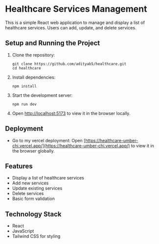 # Healthcare Services Management

This is a simple React web application to manage and display a list of healthcare services. Users can add, update, and delete services.

## Setup and Running the Project

1. Clone the repository:
   ```
   git clone https://github.com/adityab5/healthcare.git
   cd healthcare
   ```

2. Install dependencies:
   ```
   npm install
   ```

3. Start the development server:
   ```
   npm run dev
   ```

4. Open [http://localhost:5173](http://localhost:5173) to view it in the browser locally.

## Deployment

- Go to my vercel deployment:
   Open [https://healthcare-umber-chi.vercel.app/](https://healthcare-umber-chi.vercel.app/) to view it in the browser globally.



## Features

- Display a list of healthcare services
- Add new services
- Update existing services
- Delete services
- Basic form validation

## Technology Stack

- React
- JavaScript
- Tailwind CSS for styling
